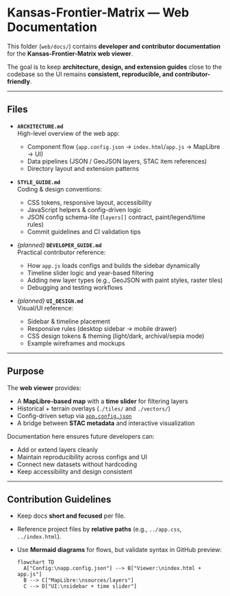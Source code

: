 # Kansas-Frontier-Matrix — Web Documentation

This folder (`web/docs/`) contains **developer and contributor documentation**  
for the **Kansas-Frontier-Matrix web viewer**.

The goal is to keep **architecture, design, and extension guides** close to the codebase so the UI remains **consistent, reproducible, and contributor-friendly**.

---

## Files

- **`ARCHITECTURE.md`**  
  High-level overview of the web app:
  - Component flow (`app.config.json` → `index.html`/`app.js` → MapLibre → UI)
  - Data pipelines (JSON / GeoJSON layers, STAC item references)
  - Directory layout and extension patterns

- **`STYLE_GUIDE.md`**  
  Coding & design conventions:
  - CSS tokens, responsive layout, accessibility
  - JavaScript helpers & config-driven logic
  - JSON config schema-lite (`layers[]` contract, paint/legend/time rules)
  - Commit guidelines and CI validation tips

- *(planned)* **`DEVELOPER_GUIDE.md`**  
  Practical contributor reference:
  - How `app.js` loads configs and builds the sidebar dynamically
  - Timeline slider logic and year-based filtering
  - Adding new layer types (e.g., GeoJSON with paint styles, raster tiles)
  - Debugging and testing workflows

- *(planned)* **`UI_DESIGN.md`**  
  Visual/UI reference:
  - Sidebar & timeline placement
  - Responsive rules (desktop sidebar → mobile drawer)
  - CSS design tokens & theming (light/dark, archival/sepia mode)
  - Example wireframes and mockups

---

## Purpose

The **web viewer** provides:
- A **MapLibre-based map** with a **time slider** for filtering layers
- Historical + terrain overlays (`./tiles/` and `./vectors/`)
- Config-driven setup via [`app.config.json`](../app.config.json)
- A bridge between **STAC metadata** and interactive visualization

Documentation here ensures future developers can:
- Add or extend layers cleanly
- Maintain reproducibility across configs and UI
- Connect new datasets without hardcoding
- Keep accessibility and design consistent

---

## Contribution Guidelines

- Keep docs **short and focused** per file.
- Reference project files by **relative paths** (e.g., `../app.css`, `../index.html`).
- Use **Mermaid diagrams** for flows, but validate syntax in GitHub preview:

  ```mermaid
  flowchart TD
    A["Config:\napp.config.json"] --> B["Viewer:\nindex.html + app.js"]
    B --> C["MapLibre:\nsources/layers"]
    C --> D["UI:\nsidebar + time slider"]
